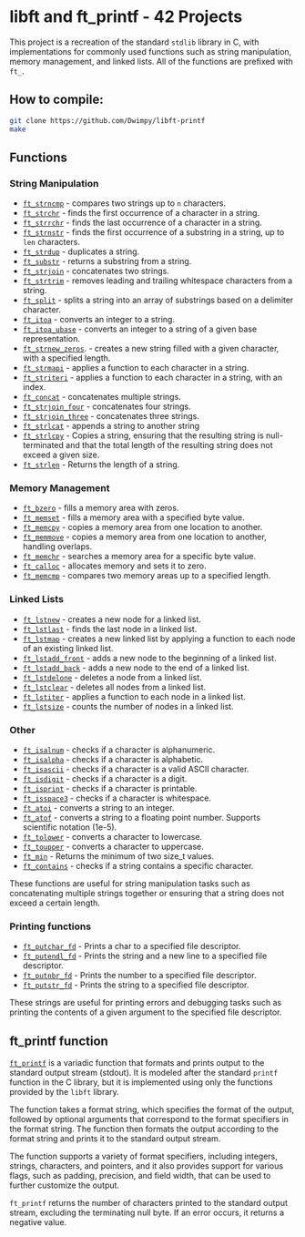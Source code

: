 libft and ft\_printf - 42 Projects
====================================
This project is a recreation of the standard `stdlib` library in C, with implementations for commonly used functions
such as string manipulation, memory management, and linked lists. All of the functions are prefixed with `ft_`.

## How to compile:

```bash
git clone https://github.com/Dwimpy/libft-printf
make
```

Functions
---------

### String Manipulation

* <code>[ft_strncmp](https://github.com/Dwimpy/libft-printf/blob/main/src/ft_stdlib/ft_strncmp.c)</code> - compares two
  strings up to `n` characters.
* <code>[ft_strchr](https://github.com/Dwimpy/libft-printf/blob/main/src/ft_stdlib/ft_strchr.c)</code> - finds the first
  occurrence of a character in a string.
* <code>[ft_strrchr](https://github.com/Dwimpy/libft-printf/blob/main/src/ft_stdlib/ft_strrchr.c)</code> - finds the
  last occurrence of a character in a string.
* <code>[ft_strnstr](https://github.com/Dwimpy/libft-printf/blob/main/src/ft_stdlib/ft_strnstr.c)</code> - finds the
  first occurrence of a substring in a string, up to `len` characters.
* <code>[ft_strdup](https://github.com/Dwimpy/libft-printf/blob/main/src/ft_stdlib/ft_strdup.c)</code> - duplicates a
  string.
* <code>[ft_substr](https://github.com/Dwimpy/libft-printf/blob/main/src/ft_stdlib/ft_substr.c)</code> - returns a
  substring from a string.
* <code>[ft_strjoin](https://github.com/Dwimpy/libft-printf/blob/main/src/ft_stdlib/ft_strjoin.c)</code> - concatenates
  two strings.
* <code>[ft_strtrim](https://github.com/Dwimpy/libft-printf/blob/main/src/ft_stdlib/ft_strtrim.c)</code> - removes
  leading and trailing whitespace characters from a string.
* <code>[ft_split](https://github.com/Dwimpy/libft-printf/blob/main/src/ft_stdlib/ft_split.c)</code> - splits a string
  into an array of substrings based on a delimiter character.
* <code>[ft_itoa](https://github.com/Dwimpy/libft-printf/blob/main/src/ft_stdlib/ft_itoa.c)</code> - converts an integer
  to a string.
* <code>[ft_itoa_ubase](https://github.com/Dwimpy/libft-printf/blob/main/src/ft_stdlib/ft_itoa_ubase.c)</code> -
  converts an integer to a string of a given base representation.
* <code>[ft_strnew_zeros](https://github.com/Dwimpy/libft-printf/blob/main/src/ft_stdlib/ft_strnew_zeros.c)</code>. -
  creates a new string filled with a given character, with a specified length.
* <code>[ft_strmapi](https://github.com/Dwimpy/libft-printf/blob/main/src/ft_stdlib/ft_strmapi.c)</code> - applies a
  function to each character in a string.
* <code>[ft_striteri](https://github.com/Dwimpy/libft-printf/blob/main/src/ft_stdlib/ft_striteri.c)</code> - applies a
  function to each character in a string, with an index.
* <code>[ft_concat](https://github.com/Dwimpy/libft-printf/blob/main/src/ft_stdlib/ft_concat.c)</code> - concatenates
  multiple strings.
* <code>[ft_strjoin_four](https://github.com/Dwimpy/libft-printf/blob/main/src/ft_stdlib/ft_strjoin_four.c)</code> -
  concatenates four strings.
* <code>[ft_strjoin_three](https://github.com/Dwimpy/libft-printf/blob/main/src/ft_stdlib/ft_strjoin_three.c)</code> -
  concatenates three strings.
* <code>[ft_strlcat](https://github.com/Dwimpy/libft-printf/blob/main/src/ft_stdlib/ft_strlcat.c)</code> - appends a
  string to another string
* <code>[ft_strlcpy](https://github.com/Dwimpy/libft-printf/blob/main/src/ft_stdlib/ft_strlcpy.c)</code> - Copies a
  string, ensuring that the resulting string is null-terminated and that the total length of the resulting string does
  not exceed a given size.
* <code>[ft_strlen](https://github.com/Dwimpy/libft-printf/blob/main/src/ft_stdlib/ft_strlen.c)</code> - Returns the
  length of a string.

### Memory Management

* <code>[ft_bzero](https://github.com/Dwimpy/libft-printf/blob/main/src/ft_stdlib/ft_bzero.c)</code> - fills a memory
  area with zeros.
* <code>[ft_memset](https://github.com/Dwimpy/libft-printf/blob/main/src/ft_stdlib/ft_memset.c)</code> - fills a memory
  area with a specified byte value.
* <code>[ft_memcpy](https://github.com/Dwimpy/libft-printf/blob/main/src/ft_stdlib/ft_memcpy.c)</code> - copies a memory
  area from one location to another.
* <code>[ft_memmove](https://github.com/Dwimpy/libft-printf/blob/main/src/ft_stdlib/ft_memmove.c)</code> - copies a
  memory area from one location to another, handling overlaps.
* <code>[ft_memchr](https://github.com/Dwimpy/libft-printf/blob/main/src/ft_stdlib/ft_memchr.c)</code> - searches a
  memory area for a specific byte value.
* <code>[ft_calloc](https://github.com/Dwimpy/libft-printf/blob/main/src/ft_stdlib/ft_calloc.c)</code> - allocates
  memory and sets it to zero.
* <code>[ft_memcmp](https://github.com/Dwimpy/libft-printf/blob/main/src/ft_stdlib/ft_memcmp.c)</code> - compares two
  memory areas up to a specified length.

### Linked Lists

* <code>[ft_lstnew](https://github.com/Dwimpy/libft-printf/blob/main/src/ft_stdlib/ft_lstnew.c)</code> - creates a new
  node for a linked list.
* <code>[ft_lstlast](https://github.com/Dwimpy/libft-printf/blob/main/src/ft_stdlib/ft_lstlast.c)</code> - finds the
  last node in a linked list.
* <code>[ft_lstmap](https://github.com/Dwimpy/libft-printf/blob/main/src/ft_stdlib/ft_lstlast.c)</code> - creates a new
  linked list by applying a function to each node of an existing linked list.
* <code>[ft_lstadd_front](https://github.com/Dwimpy/libft-printf/blob/main/src/ft_stdlib/ft_lstadd_front.c)</code> -
  adds a new node to the beginning of a linked list.
* <code>[ft_lstadd_back](https://github.com/Dwimpy/libft-printf/blob/main/src/ft_stdlib/ft_lstadd_back.c)</code> - adds
  a new node to the end of a linked list.
* <code>[ft_lstdelone](https://github.com/Dwimpy/libft-printf/blob/main/src/ft_stdlib/ft_lstdelone.c)</code> - deletes a
  node from a linked list.
* <code>[ft_lstclear](https://github.com/Dwimpy/libft-printf/blob/main/src/ft_stdlib/ft_lstclear.c)</code> - deletes all
  nodes from a linked list.
* <code>[ft_lstiter](https://github.com/Dwimpy/libft-printf/blob/main/src/ft_stdlib/ft_lstiter.c)</code> - applies a
  function to each node in a linked list.
* <code>[ft_lstsize](https://github.com/Dwimpy/libft-printf/blob/main/src/ft_stdlib/ft_lstnew.c)</code> - counts the
  number of nodes in a linked list.

### Other

* <code>[ft_isalnum](https://github.com/Dwimpy/libft-printf/blob/main/src/ft_stdlib/ft_isalnum.c)</code> - checks if a
  character is alphanumeric.
* <code>[ft_isalpha](https://github.com/Dwimpy/libft-printf/blob/main/src/ft_stdlib/ft_isalpha.c)</code> - checks if a
  character is alphabetic.
* <code>[ft_isascii](https://github.com/Dwimpy/libft-printf/blob/main/src/ft_stdlib/ft_isascii.c)</code> - checks if a
  character is a valid ASCII character.
* <code>[ft_isdigit](https://github.com/Dwimpy/libft-printf/blob/main/src/ft_stdlib/ft_isdigit.c)</code> - checks if a
  character is a digit.
* <code>[ft_isprint](https://github.com/Dwimpy/libft-printf/blob/main/src/ft_stdlib/ft_isprint.c)</code> - checks if a
  character is printable.
* <code>[ft_isspace3](https://github.com/Dwimpy/libft-printf/blob/main/src/ft_stdlib/ft_isspace3.c)</code> - checks if a
  character is whitespace.
* <code>[ft_atoi](https://github.com/Dwimpy/libft-printf/blob/main/src/ft_stdlib/ft_atoi.c)</code> - converts a string
  to an integer.
* <code>[ft_atof](https://github.com/Dwimpy/libft-printf/blob/main/src/ft_stdlib/ft_atof.c)</code> - converts a string
  to a floating point number. Supports scientific notation (1e-5).
* <code>[ft_tolower](https://github.com/Dwimpy/libft-printf/blob/main/src/ft_stdlib/ft_tolower.c)</code> - converts a
  character to lowercase.
* <code>[ft_toupper](https://github.com/Dwimpy/libft-printf/blob/main/src/ft_stdlib/ft_toupper.c)</code> - converts a
  character to uppercase.
* <code>[ft_min](https://github.com/Dwimpy/libft-printf/blob/main/src/ft_stdlib/ft_min.c)</code> - Returns the minimum
  of two size\_t values.
* <code>[ft_contains](https://github.com/Dwimpy/libft-printf/blob/main/src/ft_stdlib/ft_contains.c)</code> - checks if a
  string contains a specific character.

These functions are useful for string manipulation tasks such as concatenating multiple strings together or ensuring
that a string does not exceed a certain length.

### Printing functions

* <code>[ft_putchar_fd](https://github.com/Dwimpy/libft-printf/blob/main/src/ft_stdlib/ft_putchar_fd.c)</code> - Prints
  a char to a specified file descriptor.
* <code>[ft_putendl_fd](https://github.com/Dwimpy/libft-printf/blob/main/src/ft_stdlib/ft_putendl_fd.c)</code> - Prints
  the string and a new line to a specified file descriptor.
* <code>[ft_putnbr_fd](https://github.com/Dwimpy/libft-printf/blob/main/src/ft_stdlib/ft_putnbr_fd.c)</code> - Prints
  the number to a specified file descriptor.
* <code>[ft_putstr_fd](https://github.com/Dwimpy/libft-printf/blob/main/src/ft_stdlib/ft_putstr_fd.c)</code> - Prints
  the string to a specified file descriptor.

These strings are useful for printing errors and debugging tasks such as printing the contents of a given argument to
the specified file descriptor.

ft\_printf function
-------------------

<code>[ft_printf](https://github.com/Dwimpy/libft-printf/blob/main/src/ft_printf/ft_printf.c)</code> is a variadic
function that formats and prints output to the standard output stream (stdout). It is modeled after the
standard `printf` function in the C library, but it is implemented using only the functions provided by the `libft`
library.

The function takes a format string, which specifies the format of the output, followed by optional arguments that
correspond to the format specifiers in the format string. The function then formats the output according to the format
string and prints it to the standard output stream.

The function supports a variety of format specifiers, including integers, strings, characters, and pointers, and it also
provides support for various flags, such as padding, precision, and field width, that can be used to further customize
the output.

`ft_printf` returns the number of characters printed to the standard output stream, excluding the terminating null byte.
If an error occurs, it returns a negative value.
